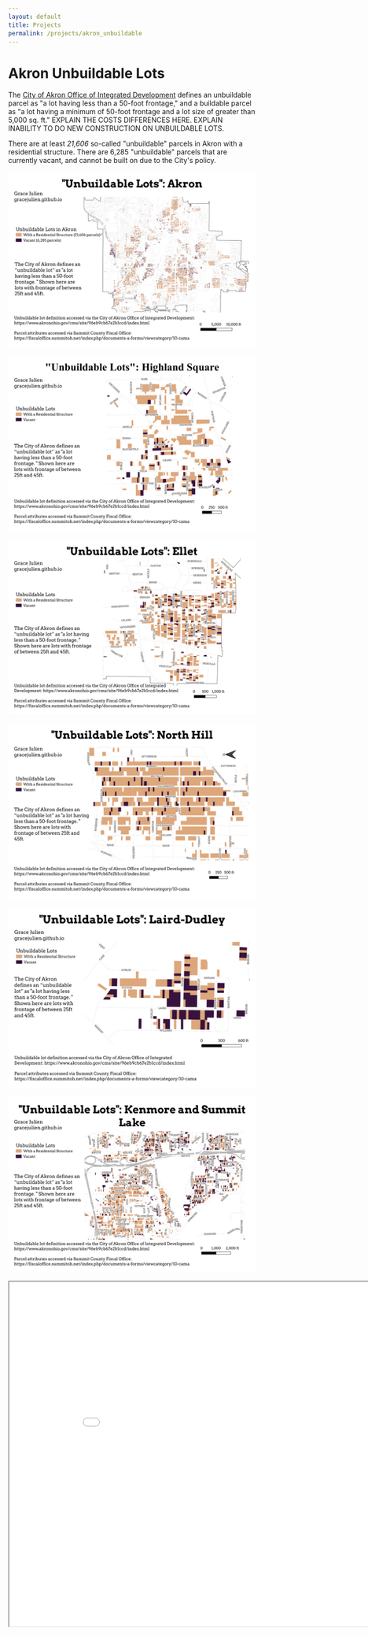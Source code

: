 ```yaml
---
layout: default
title: Projects
permalink: /projects/akron_unbuildable
---
```

# Akron Unbuildable Lots

The [City of Akron Office of Integrated Development](https://www.akronohio.gov/cms/site/96eb9cb67e2b1ccd/index.html) defines an unbuildable parcel as "a lot having less than a 50-foot frontage," and a buildable parcel as "a lot having a minimum of 50-foot frontage and a lot size of greater than 5,000 sq. ft." EXPLAIN THE COSTS DIFFERENCES HERE. EXPLAIN INABILITY TO DO NEW CONSTRUCTION ON UNBUILDABLE LOTS.

There are at least _21,606_ so-called "unbuildable" parcels in Akron with a residential structure. There are 6,285 "unbuildable" parcels that are currently vacant, and cannot be built on due to the City's policy.

![Akron](./unbuildable_images/Akron.png)

![HS](./unbuildable_images/Highland_Square.png)

![Ellet](./unbuildable_images/Ellet.png)

![NH](./unbuildable_images/North_Hill.png)

![LD](./unbuildable_images/Laird_Dudley.png)

![Kenmore](./unbuildable_images/Kenmore.png)

<iframe src="front_all.html" height="700" width="900"></iframe>
